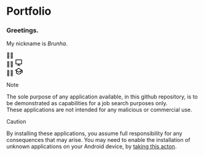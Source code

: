 # Portfolio

### Greetings. <br/>

My nickname is *Brunha*. <br/>

<!-- -->
:technologist: </br>
:man_technologist:
<img src="/icons/computer-line.svg" height="20" width="20" /> </br>
:man_student:
<img src="/icons/graduation-cap-line.svg" height="20" width="20" />

>[!NOTE] 
>The sole purpose of any application available, in this github repository, is to be demonstrated as capabilities for a job search purposes only. <br/> 
>These applications are not intended for any malicious or commercial use. </br>

>[!CAUTION]
>By installing these applications, you assume full responsibility for any consequences that may arise. You may need to enable the installation of unknown applications on your Android device, by [taking this acton](https://developer.android.com/studio/publish#publishing-unknown). 
<picture>
  <source media="(prefers-color-scheme: light)" srcset="https://developer.android.com/static/images/publishing/publishing_unknown_apps_sm.png">
  </picture>